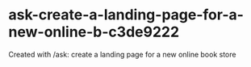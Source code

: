 # ask-create-a-landing-page-for-a-new-online-b-c3de9222
Created with /ask: create a landing page for a new online book store 
